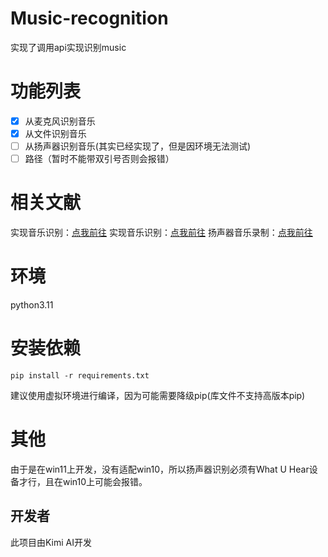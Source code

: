 # Music-recognition
 实现了调用api实现识别music

# 功能列表
- [x] 从麦克风识别音乐
- [x] 从文件识别音乐
- [ ] 从扬声器识别音乐(其实已经实现了，但是因环境无法测试)
- [ ] 路径（暂时不能带双引号否则会报错）

# 相关文献
实现音乐识别：[点我前往](https://blog.csdn.net/gitblog_01123/article/details/142081755)
实现音乐识别：[点我前往](https://github.com/shazamio/ShazamIO)
扬声器音乐录制：[点我前往](https://docs.python.org/zh-cn/3/library/winsound.html)

# 环境
python3.11

# 安装依赖
```
pip install -r requirements.txt
```
建议使用虚拟环境进行编译，因为可能需要降级pip(库文件不支持高版本pip)

# 其他
由于是在win11上开发，没有适配win10，所以扬声器识别必须有What U Hear设备才行，且在win10上可能会报错。
## 开发者
此项目由Kimi AI开发
